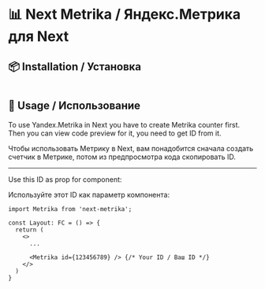 # 📊 Next Metrika / Яндекс.Метрика для Next

## 📦 Installation / Установка

```shell

```

## 🔨 Usage / Использование

To use Yandex.Metrika in Next you have to create Metrika counter first. Then you can view code preview for it, you need to get ID from it.

Чтобы использовать Метрику в Next, вам понадобится сначала создать счетчик в Метрике, потом из предпросмотра кода скопировать ID.

<hr />

Use this ID as prop for component:

Используйте этот ID как параметр компонента:

```tsx
import Metrika from 'next-metrika';

const Layout: FC = () => {
  return (
    <>
      ...

      <Metrika id={123456789} /> {/* Your ID / Ваш ID */}
    </>
  )
}
```
